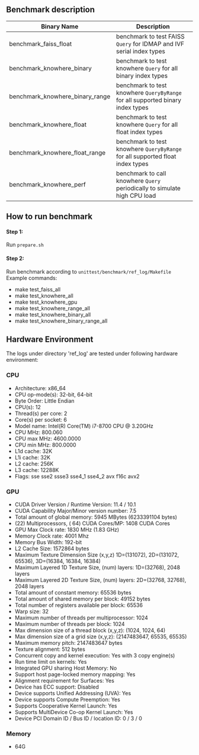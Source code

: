 ## Benchmark description

 Binary Name | Description
-------------|------------
benchmark_faiss_float | benchmark to test FAISS `Query` for IDMAP and IVF serial index types
benchmark_knowhere_binary | benchmark to test knowhere `Query` for all binary index types
benchmark_knowhere_binary_range | benchmark to test knowhere `QueryByRange` for all supported binary index types
benchmark_knowhere_float | benchmark to test knowhere `Query` for all float index types
benchmark_knowhere_float_range | benchmark to test knowhere `QueryByRange` for all supported float index types
benchmark_knowhere_perf | benchmark to call knowhere `Query` periodically to simulate high CPU load

## How to run benchmark
 
#### Step 1:
Run `prepare.sh`

#### Step 2:
Run benchmark according to `unittest/benchmark/ref_log/Makefile`
Example commands:
  - make test_faiss_all
  - make test_knowhere_all
  - make test_knowhere_gpu
  - make test_knowhere_range_all
  - make test_knowhere_binary_all
  - make test_knowhere_binary_range_all

## Hardware Environment
The logs under directory 'ref_log' are tested under following hardware environment:
### CPU
  - Architecture:        x86_64
  - CPU op-mode(s):      32-bit, 64-bit
  - Byte Order:          Little Endian
  - CPU(s):              12
  - Thread(s) per core:  2
  - Core(s) per socket:  6
  - Model name:          Intel(R) Core(TM) i7-8700 CPU @ 3.20GHz
  - CPU MHz:             800.060
  - CPU max MHz:         4600.0000
  - CPU min MHz:         800.0000
  - L1d cache:           32K
  - L1i cache:           32K
  - L2 cache:            256K
  - L3 cache:            12288K
  - Flags:               sse sse2 ssse3 sse4_1 sse4_2 avx f16c avx2

### GPU
  - CUDA Driver Version / Runtime Version:         11.4 / 10.1
  - CUDA Capability Major/Minor version number:    7.5
  - Total amount of global memory:                 5945 MBytes (6233391104 bytes)
  - (22) Multiprocessors, ( 64) CUDA Cores/MP:     1408 CUDA Cores
  - GPU Max Clock rate:                            1830 MHz (1.83 GHz)
  - Memory Clock rate:                             4001 Mhz
  - Memory Bus Width:                              192-bit
  - L2 Cache Size:                                 1572864 bytes
  - Maximum Texture Dimension Size (x,y,z)         1D=(131072), 2D=(131072, 65536), 3D=(16384, 16384, 16384)
  - Maximum Layered 1D Texture Size, (num) layers: 1D=(32768), 2048 layers
  - Maximum Layered 2D Texture Size, (num) layers: 2D=(32768, 32768), 2048 layers
  - Total amount of constant memory:               65536 bytes
  - Total amount of shared memory per block:       49152 bytes
  - Total number of registers available per block: 65536
  - Warp size:                                     32
  - Maximum number of threads per multiprocessor:  1024
  - Maximum number of threads per block:           1024
  - Max dimension size of a thread block (x,y,z): (1024, 1024, 64)
  - Max dimension size of a grid size    (x,y,z): (2147483647, 65535, 65535)
  - Maximum memory pitch:                          2147483647 bytes
  - Texture alignment:                             512 bytes
  - Concurrent copy and kernel execution:          Yes with 3 copy engine(s)
  - Run time limit on kernels:                     Yes
  - Integrated GPU sharing Host Memory:            No
  - Support host page-locked memory mapping:       Yes
  - Alignment requirement for Surfaces:            Yes
  - Device has ECC support:                        Disabled
  - Device supports Unified Addressing (UVA):      Yes
  - Device supports Compute Preemption:            Yes
  - Supports Cooperative Kernel Launch:            Yes
  - Supports MultiDevice Co-op Kernel Launch:      Yes
  - Device PCI Domain ID / Bus ID / location ID:   0 / 3 / 0

### Memory
  - 64G
